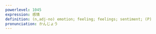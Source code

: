 ```yaml
---
powerlevel: 1045
expression: 感情
definition: (n,adj-no) emotion; feeling; feelings; sentiment; (P)
pronunciation: かんじょう
---
```

